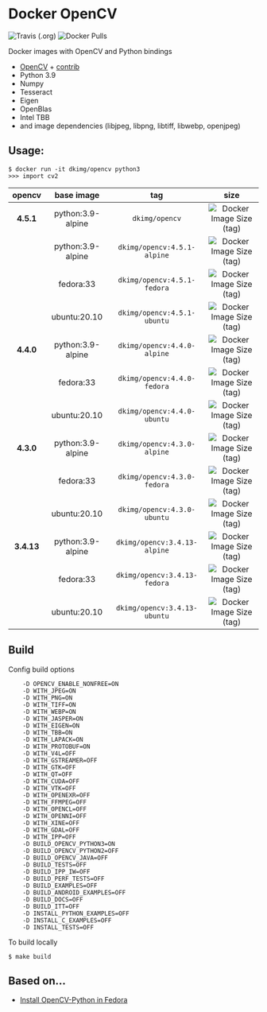 # Docker OpenCV

![Travis (.org)](https://img.shields.io/travis/dkimg/opencv?style=flat-square)
![Docker Pulls](https://img.shields.io/docker/pulls/dkimg/opencv?style=flat-square)

Docker images with OpenCV and Python bindings

- [OpenCV](https://github.com/opencv/opencv) + [contrib](https://github.com/opencv/opencv_contrib)
- Python 3.9
- Numpy
- Tesseract
- Eigen
- OpenBlas
- Intel TBB
- and image dependencies (libjpeg, libpng, libtiff, libwebp, openjpeg)

## Usage:

```
$ docker run -it dkimg/opencv python3
>>> import cv2
```

| opencv | base image | tag | size |
|:---------:|:------:|:-----:|:-----:|
| **4.5.1** | python:3.9-alpine | `dkimg/opencv` | ![Docker Image Size (tag)](https://img.shields.io/docker/image-size/dkimg/opencv/4.5.1-alpine?label=%20&logo=docker&logoColor=white&style=flat-square) |
| | python:3.9-alpine | `dkimg/opencv:4.5.1-alpine` | ![Docker Image Size (tag)](https://img.shields.io/docker/image-size/dkimg/opencv/4.5.1-alpine?label=%20&logo=docker&logoColor=white&style=flat-square) |
| | fedora:33 | `dkimg/opencv:4.5.1-fedora` | ![Docker Image Size (tag)](https://img.shields.io/docker/image-size/dkimg/opencv/4.5.1-fedora?label=%20&logo=docker&logoColor=white&style=flat-square) |
| | ubuntu:20.10 | `dkimg/opencv:4.5.1-ubuntu` | ![Docker Image Size (tag)](https://img.shields.io/docker/image-size/dkimg/opencv/4.5.1-ubuntu?label=%20&logo=docker&logoColor=white&style=flat-square) |
| **4.4.0** | python:3.9-alpine | `dkimg/opencv:4.4.0-alpine` | ![Docker Image Size (tag)](https://img.shields.io/docker/image-size/dkimg/opencv/4.4.0-alpine?label=%20&logo=docker&logoColor=white&style=flat-square) |
| | fedora:33 | `dkimg/opencv:4.4.0-fedora` | ![Docker Image Size (tag)](https://img.shields.io/docker/image-size/dkimg/opencv/4.4.0-fedora?label=%20&logo=docker&logoColor=white&style=flat-square) |
| | ubuntu:20.10 | `dkimg/opencv:4.4.0-ubuntu` | ![Docker Image Size (tag)](https://img.shields.io/docker/image-size/dkimg/opencv/4.4.0-ubuntu?label=%20&logo=docker&logoColor=white&style=flat-square) |
| **4.3.0** | python:3.9-alpine | `dkimg/opencv:4.3.0-alpine` | ![Docker Image Size (tag)](https://img.shields.io/docker/image-size/dkimg/opencv/4.3.0-alpine?label=%20&logo=docker&logoColor=white&style=flat-square) |
| | fedora:33 | `dkimg/opencv:4.3.0-fedora` | ![Docker Image Size (tag)](https://img.shields.io/docker/image-size/dkimg/opencv/4.3.0-fedora?label=%20&logo=docker&logoColor=white&style=flat-square) |
| | ubuntu:20.10 | `dkimg/opencv:4.3.0-ubuntu` | ![Docker Image Size (tag)](https://img.shields.io/docker/image-size/dkimg/opencv/4.3.0-ubuntu?label=%20&logo=docker&logoColor=white&style=flat-square) |
| **3.4.13** | python:3.9-alpine | `dkimg/opencv:3.4.13-alpine` | ![Docker Image Size (tag)](https://img.shields.io/docker/image-size/dkimg/opencv/3.4.13-alpine?label=%20&logo=docker&logoColor=white&style=flat-square) |
| | fedora:33 | `dkimg/opencv:3.4.13-fedora` | ![Docker Image Size (tag)](https://img.shields.io/docker/image-size/dkimg/opencv/3.4.13-fedora?label=%20&logo=docker&logoColor=white&style=flat-square) |
| | ubuntu:20.10 | `dkimg/opencv:3.4.13-ubuntu` | ![Docker Image Size (tag)](https://img.shields.io/docker/image-size/dkimg/opencv/3.4.13-ubuntu?label=%20&logo=docker&logoColor=white&style=flat-square) |

## Build

Config build options

```
    -D OPENCV_ENABLE_NONFREE=ON
    -D WITH_JPEG=ON
    -D WITH_PNG=ON
    -D WITH_TIFF=ON
    -D WITH_WEBP=ON
    -D WITH_JASPER=ON
    -D WITH_EIGEN=ON
    -D WITH_TBB=ON
    -D WITH_LAPACK=ON
    -D WITH_PROTOBUF=ON
    -D WITH_V4L=OFF
    -D WITH_GSTREAMER=OFF
    -D WITH_GTK=OFF
    -D WITH_QT=OFF
    -D WITH_CUDA=OFF
    -D WITH_VTK=OFF
    -D WITH_OPENEXR=OFF
    -D WITH_FFMPEG=OFF
    -D WITH_OPENCL=OFF
    -D WITH_OPENNI=OFF
    -D WITH_XINE=OFF
    -D WITH_GDAL=OFF
    -D WITH_IPP=OFF
    -D BUILD_OPENCV_PYTHON3=ON
    -D BUILD_OPENCV_PYTHON2=OFF
    -D BUILD_OPENCV_JAVA=OFF
    -D BUILD_TESTS=OFF
    -D BUILD_IPP_IW=OFF
    -D BUILD_PERF_TESTS=OFF
    -D BUILD_EXAMPLES=OFF
    -D BUILD_ANDROID_EXAMPLES=OFF
    -D BUILD_DOCS=OFF
    -D BUILD_ITT=OFF
    -D INSTALL_PYTHON_EXAMPLES=OFF
    -D INSTALL_C_EXAMPLES=OFF
    -D INSTALL_TESTS=OFF
```

To build locally

```
$ make build
```

## Based on...

- [Install OpenCV-Python in Fedora](https://docs.opencv.org/trunk/dd/dd5/tutorial_py_setup_in_fedora.html)
